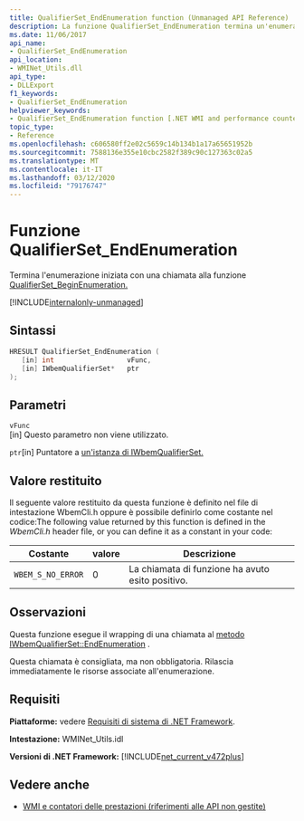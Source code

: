 ```yaml
---
title: QualifierSet_EndEnumeration function (Unmanaged API Reference)
description: La funzione QualifierSet_EndEnumeration termina un'enumerazione.
ms.date: 11/06/2017
api_name:
- QualifierSet_EndEnumeration
api_location:
- WMINet_Utils.dll
api_type:
- DLLExport
f1_keywords:
- QualifierSet_EndEnumeration
helpviewer_keywords:
- QualifierSet_EndEnumeration function [.NET WMI and performance counters]
topic_type:
- Reference
ms.openlocfilehash: c606580ff2e02c5659c14b134b1a17a65651952b
ms.sourcegitcommit: 7588136e355e10cbc2582f389c90c127363c02a5
ms.translationtype: MT
ms.contentlocale: it-IT
ms.lasthandoff: 03/12/2020
ms.locfileid: "79176747"
---
```

# <a name="qualifierset_endenumeration-function"></a>Funzione QualifierSet_EndEnumeration
Termina l'enumerazione iniziata con una chiamata alla funzione [QualifierSet_BeginEnumeration.](qualifierset-beginenumeration.md)  

[!INCLUDE[internalonly-unmanaged](../../../../includes/internalonly-unmanaged.md)]
  
## <a name="syntax"></a>Sintassi  
  
```cpp  
HRESULT QualifierSet_EndEnumeration (
   [in] int                  vFunc,
   [in] IWbemQualifierSet*   ptr
);
```  

## <a name="parameters"></a>Parametri

`vFunc`  
[in] Questo parametro non viene utilizzato.

`ptr`[in] Puntatore a [un'istanza di IWbemQualifierSet.](/windows/desktop/api/wbemcli/nn-wbemcli-iwbemqualifierset)

## <a name="return-value"></a>Valore restituito

Il seguente valore restituito da questa funzione è definito nel file di intestazione WbemCli.h oppure è possibile definirlo come costante nel codice:The following value returned by this function is defined in the *WbemCli.h* header file, or you can define it as a constant in your code:

|Costante  |valore  |Descrizione  |
|---------|---------|---------|
|`WBEM_S_NO_ERROR` | 0 | La chiamata di funzione ha avuto esito positivo.  |
  
## <a name="remarks"></a>Osservazioni

Questa funzione esegue il wrapping di una chiamata al [metodo IWbemQualifierSet::EndEnumeration](/windows/desktop/api/wbemcli/nf-wbemcli-iwbemqualifierset-endenumeration) .

Questa chiamata è consigliata, ma non obbligatoria. Rilascia immediatamente le risorse associate all'enumerazione.

## <a name="requirements"></a>Requisiti  

**Piattaforme:** vedere [Requisiti di sistema di .NET Framework](../../get-started/system-requirements.md).  
  
**Intestazione:** WMINet_Utils.idl  
  
**Versioni di .NET Framework:** [!INCLUDE[net_current_v472plus](../../../../includes/net-current-v472plus.md)]  
  
## <a name="see-also"></a>Vedere anche

- [WMI e contatori delle prestazioni (riferimenti alle API non gestite)](index.md)
